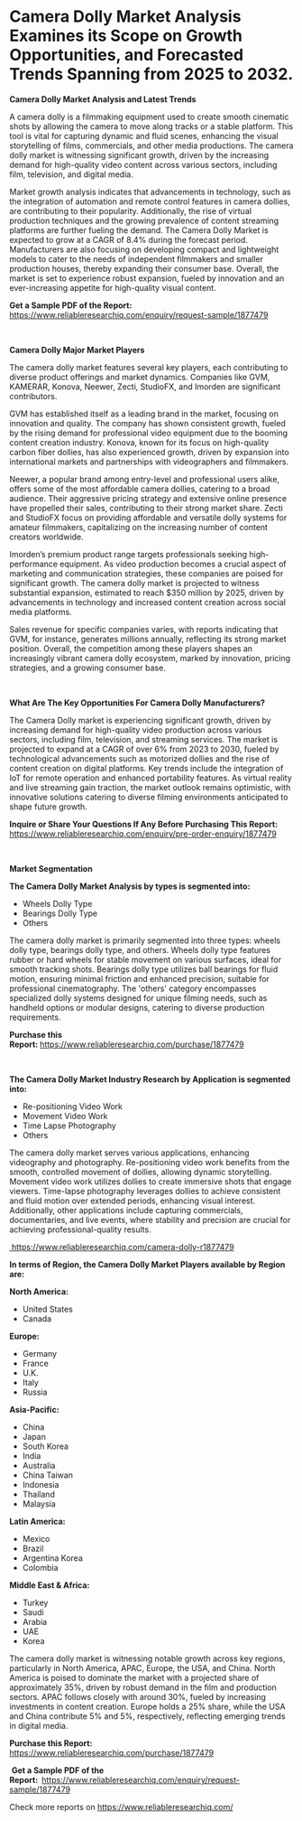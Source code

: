 <p><h1>Camera Dolly Market Analysis Examines its Scope on Growth Opportunities, and Forecasted Trends Spanning from 2025 to 2032.</h1></p><p><strong>Camera Dolly Market Analysis and Latest Trends</strong></p>
<p><p>A camera dolly is a filmmaking equipment used to create smooth cinematic shots by allowing the camera to move along tracks or a stable platform. This tool is vital for capturing dynamic and fluid scenes, enhancing the visual storytelling of films, commercials, and other media productions. The camera dolly market is witnessing significant growth, driven by the increasing demand for high-quality video content across various sectors, including film, television, and digital media.</p><p>Market growth analysis indicates that advancements in technology, such as the integration of automation and remote control features in camera dollies, are contributing to their popularity. Additionally, the rise of virtual production techniques and the growing prevalence of content streaming platforms are further fueling the demand. The Camera Dolly Market is expected to grow at a CAGR of 8.4% during the forecast period. Manufacturers are also focusing on developing compact and lightweight models to cater to the needs of independent filmmakers and smaller production houses, thereby expanding their consumer base. Overall, the market is set to experience robust expansion, fueled by innovation and an ever-increasing appetite for high-quality visual content.</p></p>
<p><strong>Get a Sample PDF of the Report:&nbsp;</strong> <a href="https://www.reliableresearchiq.com/enquiry/request-sample/1877479?utm_campaign=1170&utm_medium=2&utm_source=Github&utm_content=ia&utm_term=19022025&utm_id=camera-dolly">https://www.reliableresearchiq.com/enquiry/request-sample/1877479</a></p>
<p>&nbsp;</p>
<p><strong>Camera Dolly Major Market Players</strong></p>
<p><p>The camera dolly market features several key players, each contributing to diverse product offerings and market dynamics. Companies like GVM, KAMERAR, Konova, Neewer, Zecti, StudioFX, and Imorden are significant contributors.</p><p>GVM has established itself as a leading brand in the market, focusing on innovation and quality. The company has shown consistent growth, fueled by the rising demand for professional video equipment due to the booming content creation industry. Konova, known for its focus on high-quality carbon fiber dollies, has also experienced growth, driven by expansion into international markets and partnerships with videographers and filmmakers.</p><p>Neewer, a popular brand among entry-level and professional users alike, offers some of the most affordable camera dollies, catering to a broad audience. Their aggressive pricing strategy and extensive online presence have propelled their sales, contributing to their strong market share. Zecti and StudioFX focus on providing affordable and versatile dolly systems for amateur filmmakers, capitalizing on the increasing number of content creators worldwide.</p><p>Imorden’s premium product range targets professionals seeking high-performance equipment. As video production becomes a crucial aspect of marketing and communication strategies, these companies are poised for significant growth. The camera dolly market is projected to witness substantial expansion, estimated to reach $350 million by 2025, driven by advancements in technology and increased content creation across social media platforms.</p><p>Sales revenue for specific companies varies, with reports indicating that GVM, for instance, generates millions annually, reflecting its strong market position. Overall, the competition among these players shapes an increasingly vibrant camera dolly ecosystem, marked by innovation, pricing strategies, and a growing consumer base.</p></p>
<p>&nbsp;</p>
<p><strong>What Are The Key Opportunities For Camera Dolly Manufacturers?</strong></p>
<p><p>The Camera Dolly market is experiencing significant growth, driven by increasing demand for high-quality video production across various sectors, including film, television, and streaming services. The market is projected to expand at a CAGR of over 6% from 2023 to 2030, fueled by technological advancements such as motorized dollies and the rise of content creation on digital platforms. Key trends include the integration of IoT for remote operation and enhanced portability features. As virtual reality and live streaming gain traction, the market outlook remains optimistic, with innovative solutions catering to diverse filming environments anticipated to shape future growth.</p></p>
<p><strong>Inquire or Share Your Questions If Any Before Purchasing This Report:</strong> <a href="https://www.reliableresearchiq.com/enquiry/pre-order-enquiry/1877479?utm_campaign=1170&utm_medium=2&utm_source=Github&utm_content=ia&utm_term=19022025&utm_id=camera-dolly">https://www.reliableresearchiq.com/enquiry/pre-order-enquiry/1877479</a></p>
<p>&nbsp;</p>
<p><strong>Market Segmentation</strong></p>
<p><strong>The Camera Dolly Market Analysis by types is segmented into:</strong></p>
<p><ul><li>Wheels Dolly Type</li><li>Bearings Dolly Type</li><li>Others</li></ul></p>
<p><p>The camera dolly market is primarily segmented into three types: wheels dolly type, bearings dolly type, and others. Wheels dolly type features rubber or hard wheels for stable movement on various surfaces, ideal for smooth tracking shots. Bearings dolly type utilizes ball bearings for fluid motion, ensuring minimal friction and enhanced precision, suitable for professional cinematography. The 'others' category encompasses specialized dolly systems designed for unique filming needs, such as handheld options or modular designs, catering to diverse production requirements.</p></p>
<p><strong>Purchase this Report:&nbsp;</strong><a href="https://www.reliableresearchiq.com/purchase/1877479?utm_campaign=1170&utm_medium=2&utm_source=Github&utm_content=ia&utm_term=19022025&utm_id=camera-dolly">https://www.reliableresearchiq.com/purchase/1877479</a></p>
<p>&nbsp;</p>
<p><strong>The Camera Dolly Market Industry Research by Application is segmented into:</strong></p>
<p><ul><li>Re-positioning Video Work</li><li>Movement Video Work</li><li>Time Lapse Photography</li><li>Others</li></ul></p>
<p><p>The camera dolly market serves various applications, enhancing videography and photography. Re-positioning video work benefits from the smooth, controlled movement of dollies, allowing dynamic storytelling. Movement video work utilizes dollies to create immersive shots that engage viewers. Time-lapse photography leverages dollies to achieve consistent and fluid motion over extended periods, enhancing visual interest. Additionally, other applications include capturing commercials, documentaries, and live events, where stability and precision are crucial for achieving professional-quality results.</p></p>
<p><a href="https://www.reliableresearchiq.com/camera-dolly-r1877479?utm_campaign=1170&utm_medium=2&utm_source=Github&utm_content=ia&utm_term=19022025&utm_id=camera-dolly">&nbsp;https://www.reliableresearchiq.com/camera-dolly-r1877479</a></p>
<p><strong>In terms of Region, the Camera Dolly Market Players available by Region are:</strong></p>
<p>
    <p> <strong> North America: </strong>
        <ul>
            <li>United States</li>
            <li>Canada</li>
        </ul>
        </p> 
    <p> <strong> Europe: </strong>
        <ul>
            <li>Germany</li>
            <li>France</li>
            <li>U.K.</li>
            <li>Italy</li>
            <li>Russia</li>
        </ul>
        </p> 
    <p> <strong> Asia-Pacific: </strong>
        <ul>
            <li>China</li>
            <li>Japan</li>
            <li>South Korea</li>
            <li>India</li>
            <li>Australia</li>
            <li>China Taiwan</li>
            <li>Indonesia</li>
            <li>Thailand</li>
            <li>Malaysia</li>
        </ul>
        </p> 
    <p> <strong> Latin America: </strong>
        <ul>
            <li>Mexico</li>
            <li>Brazil</li>
            <li>Argentina Korea</li>
            <li>Colombia</li>
        </ul>
        </p> 
    <p> <strong> Middle East & Africa: </strong>
        <ul>
            <li>Turkey</li>
            <li>Saudi</li>
            <li>Arabia</li>
            <li>UAE</li>
            <li>Korea</li>
        </ul>
    </p>
    </p>
<p><p>The camera dolly market is witnessing notable growth across key regions, particularly in North America, APAC, Europe, the USA, and China. North America is poised to dominate the market with a projected share of approximately 35%, driven by robust demand in the film and production sectors. APAC follows closely with around 30%, fueled by increasing investments in content creation. Europe holds a 25% share, while the USA and China contribute 5% and 5%, respectively, reflecting emerging trends in digital media.</p></p>
<p><strong>Purchase this Report: </strong><a href="https://www.reliableresearchiq.com/purchase/1877479?utm_campaign=1170&utm_medium=2&utm_source=Github&utm_content=ia&utm_term=19022025&utm_id=camera-dolly">https://www.reliableresearchiq.com/purchase/1877479</a></p>
<p>&nbsp;<strong>Get a Sample PDF of the Report:&nbsp;&nbsp;</strong><a href="https://www.reliableresearchiq.com/enquiry/request-sample/1877479?utm_campaign=1170&utm_medium=2&utm_source=Github&utm_content=ia&utm_term=19022025&utm_id=camera-dolly">https://www.reliableresearchiq.com/enquiry/request-sample/1877479</a></p>
<p><strong></strong></p>
<p>Check more reports on <a href="https://www.reliableresearchiq.com/?utm_campaign=1170&utm_medium=2&utm_source=Github&utm_content=ia&utm_term=19022025&utm_id=camera-dolly">https://www.reliableresearchiq.com/</a></p>